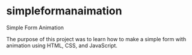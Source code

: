 # simpleformanaimation
Simple Form Animation

The purpose of this project was to learn how to make a simple form with animation using HTML, CSS, and JavaScript.

